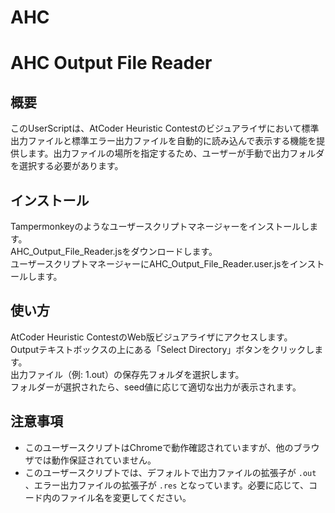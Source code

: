 # AHC
# AHC Output File Reader
## 概要
このUserScriptは、AtCoder Heuristic Contestのビジュアライザにおいて標準出力ファイルと標準エラー出力ファイルを自動的に読み込んで表示する機能を提供します。出力ファイルの場所を指定するため、ユーザーが手動で出力フォルダを選択する必要があります。

## インストール
Tampermonkeyのようなユーザースクリプトマネージャーをインストールします。  
AHC_Output_File_Reader.jsをダウンロードします。  
ユーザースクリプトマネージャーにAHC_Output_File_Reader.user.jsをインストールします。  
## 使い方
AtCoder Heuristic ContestのWeb版ビジュアライザにアクセスします。  
Outputテキストボックスの上にある「Select Directory」ボタンをクリックします。  
出力ファイル（例: 1.out）の保存先フォルダを選択します。  
フォルダーが選択されたら、seed値に応じて適切な出力が表示されます。  

## 注意事項
- このユーザースクリプトはChromeで動作確認されていますが、他のブラウザでは動作保証されていません。
- このユーザースクリプトでは、デフォルトで出力ファイルの拡張子が `.out` 、エラー出力ファイルの拡張子が `.res` となっています。必要に応じて、コード内のファイル名を変更してください。
